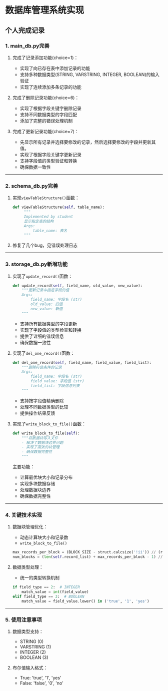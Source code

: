 # 数据库管理系统实现

## 个人完成记录


### 1. main_db.py完善
1. 完成了记录添加功能(choice=1)：
   - 实现了向已存在表中添加记录的功能
   - 支持多种数据类型(STRING, VARSTRING, INTEGER, BOOLEAN)的输入验证
   - 实现了连续添加多条记录的功能

2. 完成了删除记录功能(choice=6)：
   - 实现了根据字段关键字删除记录
   - 支持不同数据类型的字段匹配
   - 添加了完整的错误处理机制

3. 完成了更新记录功能(choice=7)：
   - 先显示所有记录并选择要修改的记录，然后选择要修改的字段并更新其值。
   - 实现了根据字段关键字更新记录
   - 支持字段值的类型验证和转换
   - 确保数据一致性
   

--- 

### 2. schema_db.py完善
1. 实现`viewTableStructure()`函数：
   ```python
   def viewTableStructure(self, table_name):
        """
        Implemented by student
        显示指定表的结构
        Args:
            table_name: 表名
        """
   ```

2. 修复了几个bug，见错误处理日志

---

### 3. storage_db.py新增功能
1. 实现了`update_record()`函数：
   ```python
   def update_record(self, field_name, old_value, new_value):
       """更新记录中指定字段的值
       Args:
           field_name: 字段名 (str)
           old_value: 旧值
           new_value: 新值
       """
   ```
   - 支持所有数据类型的字段更新
   - 实现了字段值的类型检查和转换
   - 提供了详细的错误信息
   - 确保数据一致性

2. 实现了`del_one_record()`函数：
   ```python
   def del_one_record(self, field_name, field_value, field_list):
       """删除符合条件的记录
       Args:
           field_name: 字段名 (str)
           field_value: 字段值 (str)
           field_list: 字段信息列表
       """
   ```
   - 支持按字段值精确删除
   - 处理不同数据类型的比较
   - 提供操作结果反馈

3. 实现了`write_block_to_file()`函数：
   ```python
   def write_block_to_file(self):
       """将数据块写入文件
       - 解决了数据块边界问题
       - 实现了高效的块管理
       - 确保数据完整性
       """
   ```
   主要功能：
   - 计算最优块大小和记录分布
   - 实现多块数据存储
   - 处理数据块边界
   - 确保数据完整性

---

### 4. 关键技术实现
1. 数据块管理优化：
   - 动态计算块大小和记录数
   - `write_block_to_file()`
   ```python
   max_records_per_block = (BLOCK_SIZE - struct.calcsize('!ii')) // (record_len + struct.calcsize('!i'))
   num_blocks = (len(self.record_list) + max_records_per_block - 1) // max_records_per_block
   ```

2. 数据类型处理：
   - 统一的类型转换机制
   ```python
   if field_type == 2:  # INTEGER
       match_value = int(field_value)
   elif field_type == 3:  # BOOLEAN
       match_value = field_value.lower() in ('true', '1', 'yes')
   ```

---

### 5. 使用注意事项
1. 数据类型支持：
   - STRING (0)
   - VARSTRING (1)
   - INTEGER (2)
   - BOOLEAN (3)

2. 布尔值输入格式：
   - True: 'true', '1', 'yes'
   - False: 'false', '0', 'no'

